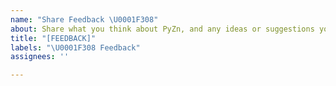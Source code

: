 ```yaml
---
name: "Share Feedback \U0001F308"
about: Share what you think about PyZn, and any ideas or suggestions you have
title: "[FEEDBACK]"
labels: "\U0001F308 Feedback"
assignees: ''

---
```


